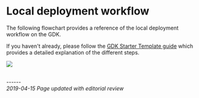 # Local deployment workflow

The following flowchart provides a reference of the local deployment workflow on the GDK.
 
If you haven't already, please follow the [GDK Starter Template guide]({{urlRoot}}/content/get-started/gdk-template) which provides a detailed explanation of the different steps. 

<!-- This is a live embed of a google drawing -->

<img src="https://docs.google.com/drawings/d/e/2PACX-1vSCfvXabpgHPgNyb_9nr1rjcaHomevciDajOG1YNXol1a_qfa5Bll8swtncY_zcEiH1ZVMLH3v07PS8/pub?w=708&amp;h=1117">


<br/>------<br/>
_2019-04-15 Page updated with editorial review_